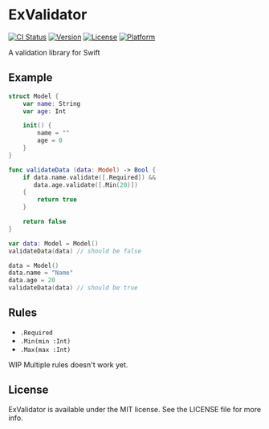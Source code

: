 # ExValidator

[![CI Status](http://img.shields.io/travis/kenta.nakai/ExValidator.svg?style=flat)](https://travis-ci.org/kenta.nakai/ExValidator)
[![Version](https://img.shields.io/cocoapods/v/ExValidator.svg?style=flat)](http://cocoapods.org/pods/ExValidator)
[![License](https://img.shields.io/cocoapods/l/ExValidator.svg?style=flat)](http://cocoapods.org/pods/ExValidator)
[![Platform](https://img.shields.io/cocoapods/p/ExValidator.svg?style=flat)](http://cocoapods.org/pods/ExValidator)

A validation library for Swift

## Example

```swift
struct Model {
    var name: String
    var age: Int

    init() {
        name = ""
        age = 0
    }
}

func validateData (data: Model) -> Bool {
    if data.name.validate([.Required]) &&
       data.age.validate([.Min(20)])
    {
        return true
    }

    return false
}

var data: Model = Model()
validateData(data) // should be false

data = Model()
data.name = "Name"
data.age = 20
validateData(data) // should be true
```

## Rules

- `.Required`
- `.Min(min :Int)`
- `.Max(max :Int)`

WIP
Multiple rules doesn't work yet.

## License

ExValidator is available under the MIT license. See the LICENSE file for more info.
